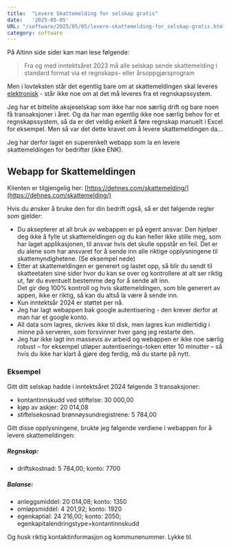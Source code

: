 ```yaml
---
title:  "Levere Skattemelding for selskap gratis"
date:   '2025-05-05'
URL: "/software/2025/05/05/levere-skattemelding-for_selskap-gratis.html"
category: software
---
```


På Altinn side sider kan man lese følgende:

> Fra og med inntektsåret 2023 må alle selskap sende skattemelding i standard format via et regnskaps- eller årsoppgjørsprogram

Men i lovteksten står det egentlig bare om at skattemeldingen skal leveres
[elektronisk](https://lovdata.no/forskrift/2016-11-23-1360/§8-1-2) - står ikke noe om at det må
leveres fra et regnskapssystem.

Jeg har et bittelite aksjeselskap som ikke har noe særlig drift og bare noen få transaksjoner i året. Og da har man egentlig ikke noe særlig behov for et regnskapssystem, så da er det veldig enkelt å føre regnskap manuelt i Excel for eksempel. Men så var det dette kravet om å levere skattemeldingen da...

Jeg har derfor laget en superenkelt webapp som la en levere skattemeldingen for bedrifter (ikke ENK).

## Webapp for Skattemeldingen

Klienten er tilgjengelig her: [https://dehnes.com/skattemelding/](https://dehnes.com/skattemelding/)

Hvis du ønsker å bruke den for din bedrift også, så er det følgende regler som gjelder:

- Du aksepterer at all bruk av webappen er på egent ansvar. Den hjelper deg ikke å fylle ut skattemeldingen og du kan heller ikke stille meg, som har laget applikasjonen, til ansvar hvis det skulle oppstår en feil. Det er du alene som har ansvaret for å sende inn alle riktige opplysningene til skattemyndighetene. (Se eksempel nede)
- Etter at skattemeldingen er generert og lastet opp, så blir du sendt til skatteetaten sine sider hvor du kan se over og
  kontrollere at alt ser riktig ut, før du eventuelt bestemme deg for å sende alt inn.  
  Det gir deg 100% kontroll og hvis skattemeldingen, som ble generert av appen, ikke er riktig, så kan du altså 
  la være å sende inn.
- Kun inntektsår 2024 er støttet per nå.
- Jeg har lagt webappen bak google autentisering - den krever derfor at man har et google konto.
- All data som lagres, skrives ikke til disk, men lagres kun midlertidig i minne på serveren, som forsvinner hver gang jeg 
  restarte den.
- Jeg har ikke lagt inn massevis av arbeid og webappen er ikke noe særlig robust – for eksempel utløper autentiserings-token etter 10 minutter – så hvis du ikke har klart å gjøre deg ferdig, må du starte på nytt.

### Eksempel

Gitt ditt selskap hadde i inntektsåret 2024 følgende 3 transaksjoner:
- kontantinnskudd ved stiftelse: 30 000,00
- kjøp av askjer: 20 014,08
- stiftelsekosnad brønnøysundregistrene: 5 784,00

Gitt disse opplysningene, brukte jeg følgende verdiene i webappen for å levere skattemeldingen:
##### Regnskap:
-	driftskostnad: 5 784,00; konto: 7700
##### Balanse:
-	anleggsmiddel: 20 014,08; konto: 1350
-	omløpsmiddel: 4 201,92; konto: 1920
-	egenkaptial: 24 216,00; konto: 2050; egenkapitalendringstype=kontantinnskudd

Og husk riktig kontaktinformasjon og kommunenummer. Lykke til.
